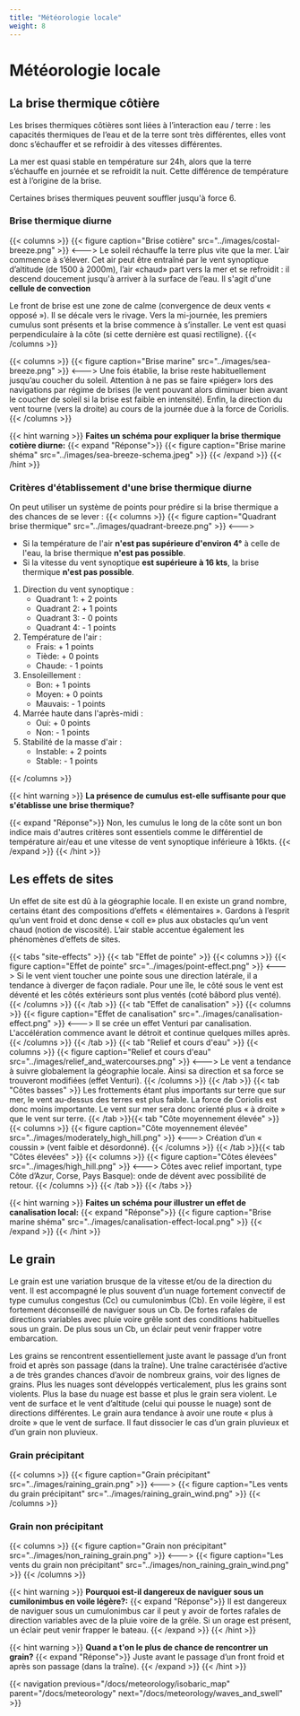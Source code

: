 ```yaml
---
title: "Météorologie locale"
weight: 8
---
```


# Météorologie locale

## La brise thermique côtière

Les brises thermiques côtières sont liées à l’interaction eau / terre : les capacités thermiques de l’eau et de la terre sont très différentes, elles vont donc s’échauffer et se refroidir à des vitesses différentes.

La mer est quasi stable en température sur 24h, alors que la terre s’échauffe en journée et se refroidit la nuit. Cette différence de température est à l’origine de la brise.

Certaines brises thermiques peuvent souffler jusqu'à force 6.

### Brise thermique diurne
{{< columns >}}
{{< figure caption="Brise cotière" src="../images/costal-breeze.png" >}}
<--->
Le soleil réchauffe la terre plus vite que la mer. L’air commence à s’élever.
Cet air peut être entraîné par le vent synoptique d’altitude (de 1500 à 2000m), l’air «chaud» part vers la mer et se refroidit : il descend doucement jusqu'à arriver à la surface de l’eau. Il s'agit d'une **cellule de convection**

Le front de brise est une zone de calme (convergence de deux vents « opposé »). Il se
décale vers le rivage.
Vers la mi-journée, les premiers cumulus sont présents et la brise commence à s’installer. Le vent est quasi perpendiculaire à la côte
(si cette dernière est quasi rectiligne).
{{< /columns >}}

{{< columns >}}
{{< figure caption="Brise marine" src="../images/sea-breeze.png" >}}
<--->
Une fois établie, la brise reste habituellement jusqu’au coucher du soleil. Attention à ne pas se faire «piéger» lors des navigations par régime de brises (le vent pouvant alors diminuer bien avant le coucher de soleil si la  brise  est faible en intensité). Enfin, la direction du vent tourne (vers la droite) au cours de la journée due à la force de Coriolis.
{{< /columns >}}

{{< hint warning >}}
**Faites un schéma pour expliquer la brise thermique cotière diurne:**
{{< expand "Réponse">}}
{{< figure caption="Brise marine shéma" src="../images/sea-breeze-schema.jpeg" >}}
{{< /expand >}}
{{< /hint >}}

### Critères d'établissement d'une brise thermique diurne

On peut utiliser un système de points pour prédire si la brise thermique a des chances de se lever :
{{< columns >}}
{{< figure caption="Quadrant brise thermique" src="../images/quadrant-breeze.png" >}}
<--->

* Si la température de l'air **n'est pas supérieure d'environ 4°** à celle de l'eau, la brise thermique **n'est pas possible**.
* Si la vitesse du vent synoptique **est supérieure à 16 kts**, la brise thermique **n'est pas possible**.

1. Direction du vent synoptique :
    * Quadrant 1: + 2 points
    * Quadrant 2: + 1 points
    * Quadrant 3: - 0 points
    * Quadrant 4: - 1 points
2. Température de l'air :
    * Frais: + 1 points
    * Tiède: + 0 points
    * Chaude: - 1 points
3. Ensoleillement :
    * Bon: + 1 points
    * Moyen: + 0 points
    * Mauvais: - 1 points
4. Marrée haute dans l'après-midi :
    * Oui: + 0 points
    * Non: - 1 points
5. Stabilité de la masse d'air :
    * Instable: + 2 points
    * Stable: - 1 points

{{< /columns >}}

{{< hint warning >}}
**La présence de cumulus est-elle suffisante pour que s'établisse une brise thermique?**

{{< expand "Réponse">}}
Non, les cumulus le long de la côte sont un bon indice mais d'autres critères sont essentiels comme le différentiel de température air/eau et une vitesse de vent synoptique inférieure à 16kts.
{{< /expand >}}
{{< /hint >}}

## Les effets de sites

Un effet de site est dû à la géographie locale. Il en existe un grand nombre, certains étant des compositions d’effets « élémentaires ». Gardons à l’esprit qu’un vent froid et donc dense « coll e» plus aux obstacles qu’un vent chaud (notion de viscosité). L’air stable accentue également les phénomènes d’effets de sites.

{{< tabs "site-effects" >}}
{{< tab "Effet de pointe" >}}
{{< columns >}}
{{< figure caption="Effet de pointe" src="../images/point-effect.png" >}}
<--->
Si le vent vient toucher une pointe sous une direction latérale, il a tendance à diverger de façon radiale. Pour une île, le côté sous le vent est déventé et les côtés extérieurs sont plus ventés (coté bâbord plus venté).
{{< /columns >}}
{{< /tab >}}
{{< tab "Effet de canalisation" >}}
{{< columns >}}
{{< figure caption="Effet de canalisation" src="../images/canalisation-effect.png" >}}
<--->
Il se crée un effet Venturi par canalisation. L'accélération commence avant le détroit et continue quelques milles après.
{{< /columns >}}
{{< /tab >}}
{{< tab "Relief et cours d'eau" >}}
{{< columns >}}
{{< figure caption="Relief et cours d'eau" src="../images/relief_and_watercourses.png" >}}
<--->
Le vent a tendance à suivre globalement la géographie locale. Ainsi sa direction et sa force se trouveront modifiées (effet Venturi).
{{< /columns >}}
{{< /tab >}}
{{< tab "Côtes basses" >}}
 Les frottements étant plus importants sur terre que sur mer, le vent au-dessus des terres est plus faible. La force de Coriolis est donc moins importante. Le vent sur mer sera donc orienté plus « à droite » que le vent sur terre.
{{< /tab >}}{{< tab "Côte moyennement élevée" >}}
{{< columns >}}
{{< figure caption="Côte moyennement élevée" src="../images/moderately_high_hill.png" >}}
<--->
 Création d’un « coussin » (vent faible et désordonné).
{{< /columns >}}
{{< /tab >}}{{< tab "Côtes élevées" >}}
{{< columns >}}
{{< figure caption="Côtes élevées" src="../images/high_hill.png" >}}
<--->
Côtes avec relief important, type Côte d’Azur, Corse, Pays Basque): onde de dévent avec possibilité de retour.
{{< /columns >}}
{{< /tab >}}
{{< /tabs >}}

{{< hint warning >}}
**Faites un schéma pour illustrer un effet de canalisation local:**
{{< expand "Réponse">}}
{{< figure caption="Brise marine shéma" src="../images/canalisation-effect-local.png" >}}
{{< /expand >}}
{{< /hint >}}

## Le grain
Le grain est une variation brusque de la vitesse et/ou de la direction du vent. Il est accompagné le plus souvent d’un nuage fortement convectif de type cumulus congestus (Cc) ou cumulonimbus (Cb). En voile légère, il est fortement déconseillé de naviguer sous un Cb. De fortes rafales de directions variables avec pluie voire grêle sont des conditions habituelles sous un grain. De plus sous un Cb, un éclair peut venir frapper votre embarcation.

Les grains se rencontrent essentiellement juste avant le passage d’un front froid et après son passage (dans la traîne). Une traîne caractérisée d’active a de très grandes chances d’avoir de nombreux  grains, voir des lignes de grains. Plus les nuages sont développés verticalement, plus les grains sont violents. Plus la base du nuage est basse et plus le grain sera violent.
Le vent de surface et le vent d’altitude (celui qui pousse le nuage) sont de directions différentes. Le grain aura tendance à avoir une route « plus à droite » que le vent de surface.
Il faut dissocier le cas d’un grain pluvieux et d’un grain non pluvieux.

### Grain précipitant
{{< columns >}}
{{< figure caption="Grain précipitant" src="../images/raining_grain.png" >}}
<--->
{{< figure caption="Les vents du grain précipitant" src="../images/raining_grain_wind.png" >}}
{{< /columns >}}

### Grain non précipitant
{{< columns >}}
{{< figure caption="Grain non précipitant" src="../images/non_raining_grain.png" >}}
<--->
{{< figure caption="Les vents du grain non précipitant" src="../images/non_raining_grain_wind.png" >}}
{{< /columns >}}

{{< hint warning >}}
**Pourquoi est-il dangereux de naviguer sous un cumilonimbus en voile légère?:**
{{< expand "Réponse">}}
Il est dangereux de naviguer sous un cumulonimbus car il peut y avoir de fortes rafales de direction variables avec de la pluie voire de la grêle. Si un orage est présent, un éclair peut venir frapper le bateau.
{{< /expand >}}
{{< /hint >}}

{{< hint warning >}}
**Quand a t'on le plus de chance de rencontrer un grain?**
{{< expand "Réponse">}}
Juste avant le passage d’un front froid et après son passage (dans la traîne).
{{< /expand >}}
{{< /hint >}}

{{< navigation previous="/docs/meteorology/isobaric_map" parent="/docs/meteorology" next="/docs/meteorology/waves_and_swell" >}}
